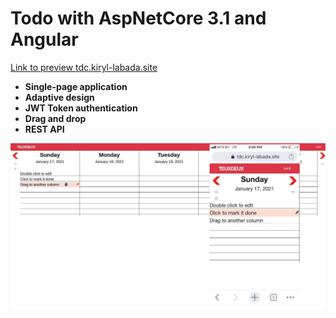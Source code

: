 Todo with **AspNetCore 3.1 and Angular**
==================================

[Link to preview tdc.kiryl-labada.site](https://tdc.kiryl-labada.site/)

- **Single-page application**
- **Adaptive design**
- **JWT Token authentication**
- **Drag and drop**
- **REST API**

![asdf](./images/2.jpg)